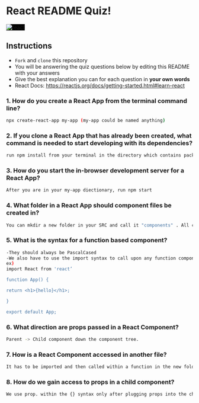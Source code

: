 # React README Quiz!

<div>
  <img alt="react" style="background-color: black" src="https://betabeers.com/static/uploads/blog/20170420_React_logo_wordmark.png" />
</div>

## Instructions

- `Fork` and `clone` this repository
- You will be answering the quiz questions below by editing this README with your answers
- Give the best explanation you can for each question in **your own words**
- React Docs: https://reactjs.org/docs/getting-started.html#learn-react

### 1. How do you create a React App from the terminal command line?

```sh
npx create-react-app my-app (my-app could be named anything)
```

### 2. If you clone a React App that has already been created, what command is needed to start developing with its dependencies?

```sh
run npm install from your terminal in the directory which contains package
```

### 3. How do you start the in-browser development server for a React App?

```sh
After you are in your my-app diectionary, run npm start
```

### 4. What folder in a React App should component files be created in?

```sh
You can mkdir a new folder in your SRC and call it "components" . All components should be kept in that.
```

### 5. What is the syntax for a function based component?

```sh
-They should always be PascalCased
-We also have to use the import syntax to call upon any function componants 
ex) 
import React from 'react’

function App() {

return <h1>{hello}</h1>;

}

export default App;
```

### 6. What direction are props passed in a React Component?

```sh
Parent -> Child component down the component tree.
```

### 7. How is a React Component accessed in another file?

```sh
It has to be imported and then called within a function in the new folder
```

### 8. How do we gain access to props in a child component?

```sh
We use prop. within the {} syntax only after plugging props into the child function 
```
